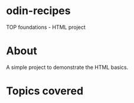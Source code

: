 # odin-recipes
TOP foundations - HTML project

# About
A simple project to demonstrate the HTML basics.

# Topics covered